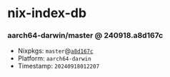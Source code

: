 # nix-index-db
### aarch64-darwin/master @ 240918.a8d167c
- Nixpkgs: `master`@[`a8d167c`](https://github.com/NixOS/nixpkgs/commit/a8d167c8905fa42de212c274e4a043668cabb85f)
- Platform: `aarch64-darwin`
- Timestamp: `20240918012207`
